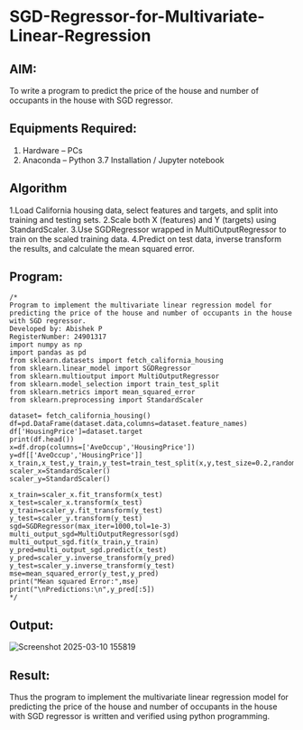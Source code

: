 # SGD-Regressor-for-Multivariate-Linear-Regression

## AIM:
To write a program to predict the price of the house and number of occupants in the house with SGD regressor.

## Equipments Required:
1. Hardware – PCs
2. Anaconda – Python 3.7 Installation / Jupyter notebook

## Algorithm
1.Load California housing data, select features and targets, and split into training and testing sets.
2.Scale both X (features) and Y (targets) using StandardScaler.
3.Use SGDRegressor wrapped in MultiOutputRegressor to train on the scaled training data.
4.Predict on test data, inverse transform the results, and calculate the mean squared error.

## Program:
```
/*
Program to implement the multivariate linear regression model for predicting the price of the house and number of occupants in the house with SGD regressor.
Developed by: Abishek P 
RegisterNumber: 24901317
import numpy as np
import pandas as pd
from sklearn.datasets import fetch_california_housing
from sklearn.linear_model import SGDRegressor
from sklearn.multioutput import MultiOutputRegressor
from sklearn.model_selection import train_test_split
from sklearn.metrics import mean_squared_error
from sklearn.preprocessing import StandardScaler

dataset= fetch_california_housing()
df=pd.DataFrame(dataset.data,columns=dataset.feature_names)
df['HousingPrice']=dataset.target
print(df.head())
x=df.drop(columns=['AveOccup','HousingPrice'])
y=df[['AveOccup','HousingPrice']]
x_train,x_test,y_train,y_test=train_test_split(x,y,test_size=0.2,random_state=42)
scaler_x=StandardScaler()
scaler_y=StandardScaler()

x_train=scaler_x.fit_transform(x_test)
x_test=scaler_x.transform(x_test)
y_train=scaler_y.fit_transform(y_test)
y_test=scaler_y.transform(y_test)
sgd=SGDRegressor(max_iter=1000,tol=1e-3)
multi_output_sgd=MultiOutputRegressor(sgd)
multi_output_sgd.fit(x_train,y_train)
y_pred=multi_output_sgd.predict(x_test)
y_pred=scaler_y.inverse_transform(y_pred)
y_test=scaler_y.inverse_transform(y_test)
mse=mean_squared_error(y_test,y_pred)
print("Mean squared Error:",mse)
print("\nPredictions:\n",y_pred[:5])
*/
```

## Output:
![Screenshot 2025-03-10 155819](https://github.com/user-attachments/assets/94537468-4a2b-4e88-82a9-7d1bccb8c4ba)



## Result:
Thus the program to implement the multivariate linear regression model for predicting the price of the house and number of occupants in the house with SGD regressor is written and verified using python programming.
